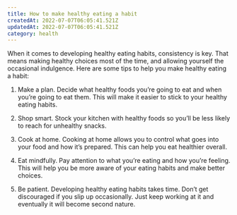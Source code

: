 ```yaml
---
title: How to make healthy eating a habit
createdAt: 2022-07-07T06:05:41.521Z
updatedAt: 2022-07-07T06:05:41.521Z
category: health
---
```


When it comes to developing healthy eating habits, consistency is key. That means making healthy choices most of the time, and allowing yourself the occasional indulgence. Here are some tips to help you make healthy eating a habit:

1. Make a plan. Decide what healthy foods you’re going to eat and when you’re going to eat them. This will make it easier to stick to your healthy eating habits.

2. Shop smart. Stock your kitchen with healthy foods so you’ll be less likely to reach for unhealthy snacks.

3. Cook at home. Cooking at home allows you to control what goes into your food and how it’s prepared. This can help you eat healthier overall.

4. Eat mindfully. Pay attention to what you’re eating and how you’re feeling. This will help you be more aware of your eating habits and make better choices.

5. Be patient. Developing healthy eating habits takes time. Don’t get discouraged if you slip up occasionally. Just keep working at it and eventually it will become second nature.
